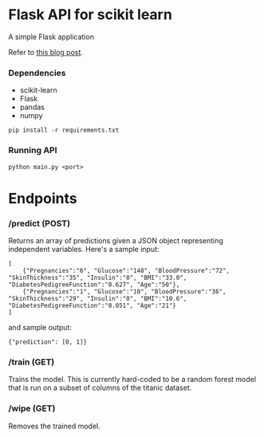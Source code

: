 # Flask API for scikit learn
A simple Flask application 

Refer to [this blog post](https://medium.com/@amirziai/a-flask-api-for-serving-scikit-learn-models-c8bcdaa41daa).

### Dependencies
- scikit-learn
- Flask
- pandas
- numpy

```
pip install -r requirements.txt
```

### Running API
```
python main.py <port>
```

# Endpoints
### /predict (POST)
Returns an array of predictions given a JSON object representing independent variables. Here's a sample input:
```
[
    {"Pregnancies":"6", "Glucose":"148", "BloodPressure":"72", "SkinThickness":"35", "Insulin":"0", "BMI":"33.0", "DiabetesPedigreeFunction":"0.627", "Age":"50"},
    {"Pregnancies":"1", "Glucose":"10", "BloodPressure":"36", "SkinThickness":"29", "Insulin":"0", "BMI":"10.6", "DiabetesPedigreeFunction":"0.051", "Age":"21"}
]
```

and sample output:
```
{"prediction": [0, 1]}
```


### /train (GET)
Trains the model. This is currently hard-coded to be a random forest model that is run on a subset of columns of the titanic dataset.

### /wipe (GET)
Removes the trained model.
